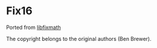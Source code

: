 # Fix16

Ported from [libfixmath](https://code.google.com/p/libfixmath)

The copyright belongs to the original authors (Ben Brewer).
